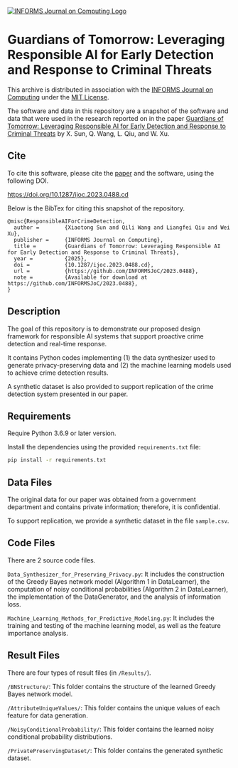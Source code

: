 [![INFORMS Journal on Computing Logo](https://INFORMSJoC.github.io/logos/INFORMS_Journal_on_Computing_Header.jpg)](https://pubsonline.informs.org/journal/ijoc)

# Guardians of Tomorrow: Leveraging Responsible AI for Early Detection and Response to Criminal Threats

This archive is distributed in association with the [INFORMS Journal on
Computing](https://pubsonline.informs.org/journal/ijoc) under the [MIT License](LICENSE).

The software and data in this repository are a snapshot of the software and data
that were used in the research reported on in the paper 
[Guardians of Tomorrow: Leveraging Responsible AI for Early Detection and Response to Criminal Threats](https://doi.org/10.1287/ijoc.2023.0488) by X. Sun, Q. Wang, L. Qiu, and W. Xu.

## Cite

To cite this software, please cite the [paper](https://doi.org/10.1287/ijoc.2023.0488) and the software, using the following DOI.

https://doi.org/10.1287/ijoc.2023.0488.cd

Below is the BibTex for citing this snapshot of the repository.

```
@misc{ResponsibleAIForCrimeDetection,
  author =        {Xiaotong Sun and Qili Wang and Liangfei Qiu and Wei Xu},
  publisher =     {INFORMS Journal on Computing},
  title =         {Guardians of Tomorrow: Leveraging Responsible AI for Early Detection and Response to Criminal Threats},
  year =          {2025},
  doi =           {10.1287/ijoc.2023.0488.cd},
  url =           {https://github.com/INFORMSJoC/2023.0488},
  note =          {Available for download at https://github.com/INFORMSJoC/2023.0488},
}  
```

## Description

The goal of this repository is to demonstrate our proposed design framework for responsible AI systems that support proactive crime detection and real-time response.

It contains Python codes implementing (1) the data synthesizer used to generate privacy-preserving data and (2) the machine learning models used to achieve crime detection results.

A synthetic dataset is also provided to support replication of the crime detection system presented in our paper.

## Requirements

Require Python 3.6.9 or later version.

Install the dependencies using the provided `requirements.txt` file:
```bash
pip install -r requirements.txt
```

## Data Files

The original data for our paper was obtained from a government department and contains private information; therefore, it is confidential. 

To support replication, we provide a synthetic dataset in the file `sample.csv`.

## Code Files

There are 2 source code files.

`Data_Synthesizer_for_Preserving_Privacy.py`: It includes the construction of the Greedy Bayes network model (Algorithm 1 in DataLearner), the computation of noisy conditional probabilities (Algorithm 2 in DataLearner), the implementation of the DataGenerator, and the analysis of information loss.

`Machine_Learning_Methods_for_Predictive_Modeling.py`: It includes the training and testing of the machine learning model, as well as the feature importance analysis.

## Result Files

There are four types of result files (in `/Results/`).

`/BNStructure/`: This folder contains the structure of the learned Greedy Bayes network model.

`/AttributeUniqueValues/`: This folder contains the unique values of each feature for data generation.

`/NoisyConditionalProbability/`: This folder contains the learned noisy conditional probability distributions.

`/PrivatePreservingDataset/`: This folder contains the generated synthetic dataset.


